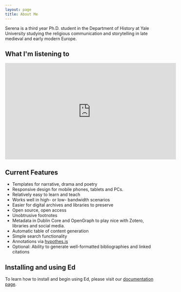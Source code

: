 ```yaml
---
layout: page
title: About Me
---
```


Serena is a third year Ph.D. student in the Department of History at Yale University studying the religious communication and storytelling in late medieval and early modern Europe. 


## What I'm listening to

<iframe width="560" height="315" src="https://www.youtube.com/embed/f-zOGllVJzs" title="YouTube video player" frameborder="0" allow="accelerometer; autoplay; clipboard-write; encrypted-media; gyroscope; picture-in-picture" allowfullscreen></iframe>


## Current Features

- Templates for narrative, drama and poetry
- Responsive design for mobile phones, tablets and PCs.
- Relatively easy to learn and teach
- Works well in high- or low- bandwidth scenarios
- Easier for digital archives and libraries to preserve
- Open source, open access
- Unobtrusive footnotes
- Metadata in Dublin Core and OpenGraph to play nice with Zotero, libraries and social media.
- Automatic table of content generation
- Simple search functionality
- Annotations via [hypothes.is](https://hypothes.is/)
- Optional: Ability to generate well-formatted bibliographies and linked citations


## Installing and using Ed

To learn how to install and begin using Ed, please visit our
[documentation page](http://minicomp.github.io/ed/documentation).
